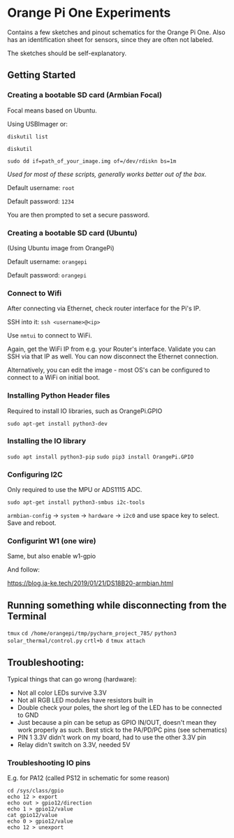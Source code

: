 # Orange Pi One Experiments

Contains a few sketches and pinout schematics for the Orange Pi One.
Also has an identification sheet for sensors, since they are often not labeled.

The sketches should be self-explanatory.

## Getting Started

### Creating a bootable SD card (Armbian Focal)

Focal means based on Ubuntu.

Using USBImager or:

`diskutil list`

`diskutil `

`sudo dd if=path_of_your_image.img of=/dev/rdiskn bs=1m`

*Used for most of these scripts, generally works better out of the box.*

Default username: `root`

Default password: `1234` 

You are then prompted to set a secure password.

### Creating a bootable SD card (Ubuntu)

(Using Ubuntu image from OrangePi)

Default username: `orangepi`

Default password: `orangepi`

### Connect to Wifi

After connecting via Ethernet, check router interface for the Pi's IP.

SSH into it: `ssh <username>@<ip>`
 
Use `nmtui` to connect to WiFi.

Again, get the WiFi IP from e.g. your Router's interface.
Validate you can SSH via that IP as well.
You can now disconnect the Ethernet connection.
 
Alternatively, you can edit the image - most OS's can be configured to connect to a WiFi on initial boot.

### Installing Python Header files

Required to install IO libraries, such as OrangePi.GPIO

`sudo apt-get install python3-dev`

### Installing the IO library

`sudo apt install python3-pip`
`sudo pip3 install OrangePi.GPIO`

### Configuring I2C

Only required to use the MPU or ADS1115 ADC.
 
`sudo apt-get install python3-smbus i2c-tools`

`armbian-config` -> `system` -> `hardware` -> `i2c0` and use space key to select. Save and reboot.

### Configurint W1 (one wire)

Same, but also enable w1-gpio

And follow: 

https://blog.ja-ke.tech/2019/01/21/DS18B20-armbian.html

## Running something while disconnecting from the Terminal

`tmux`
`cd /home/orangepi/tmp/pycharm_project_785/`
`python3 solar_thermal/control.py`
`crtl+b d`
`tmux attach`

 ## Troubleshooting:
 
 Typical things that can go wrong (hardware):
 - Not all color LEDs survive 3.3V
 - Not all RGB LED modules have resistors built in
 - Double check your poles, the short leg of the LED has to be connected to GND
 - Just because a pin can be setup as GPIO IN/OUT, doesn't mean they work properly as such. Best stick to the PA/PD/PC pins (see schematics)
 - PIN 1 3.3V didn't work on my board, had to use the other 3.3V pin
 - Relay didn't switch on 3.3V, needed 5V
 
 ### Troubleshooting IO pins
 
E.g. for PA12 (called PS12 in schematic for some reason)

``` 
cd /sys/class/gpio
echo 12 > export
echo out > gpio12/direction
echo 1 > gpio12/value
cat gpio12/value
echo 0 > gpio12/value
echo 12 > unexport
```